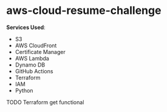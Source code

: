 # aws-cloud-resume-challenge


**Services Used**:

- S3
- AWS CloudFront
- Certificate Manager
- AWS Lambda
- Dynamo DB
- GitHub Actions
- Terraform
- IAM
- Python




TODO
Terraform get functional
